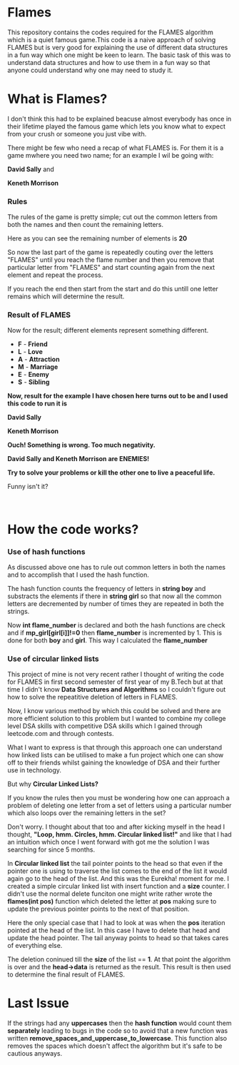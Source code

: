 # Flames
This repository contains the codes required for the FLAMES algorithm which is a quiet famous game.This code is a naive approach of solving FLAMES but is very good for explaining the use of different data structures in a fun way which one might be keen to learn. The basic task of this was to understand data structures and how to use them in a fun way so that anyone could understand why one may need to study it.
<br>
<h1>What is Flames?</h1>
<p>I don't think this had to be explained beacuse almost everybody has once in their lifetime played the famous game which lets you know what to expect from your crush or someone you just vibe with.</p>
<p>There might be few who need a recap of what FLAMES is. For them it is a game mwhere you need two name; for an example I wil be going with:</p>
<p><b>David Sally</b> and</p>
<p><b>Keneth Morrison</b></p>
<h3>Rules</h3>
<p>The rules of the game is pretty simple; cut out the common letters from both the names and then count the remaining letters.</p>
<p>Here as you can see the remaining number of elements is <b>20</b></p>
<p>So now the last part of the game is repeatedly couting over the letters "FLAMES" until you reach the flame number and then you remove that particular letter from "FLAMES" and start counting again from the next element and repeat the process.</p>
<p>If you reach the end then start from the start and do this untill one letter remains which will determine the result.</p>
<h3>Result of FLAMES</h3>
<p>Now for the result; different elements represent something different.</p>
<ul>
  <li><b>F</b> - <b>Friend</b></li>
  <li><b>L</b> - <b>Love</b></li>
  <li><b>A</b> - <b>Attraction</b></li>
  <li><b>M</b> - <b>Marriage</b></li>
  <li><b>E</b> - <b>Enemy</b></li>
  <li><b>S</b> - <b>Sibling</b></li>
</ul>
<p><b>Now, result for the example I have chosen here turns out to be and I used this code to run it is</b>
<p><b>David Sally</b>
<p><b>Keneth Morrison</b>
<p><b>Ouch! Something is wrong. Too much negativity.</b>
<p><b>David Sally and Keneth Morrison are ENEMIES!</b>
<p><b>Try to solve your problems or kill the other one to live a peaceful life.</b>
<p>Funny isn't it?</p>
<br>
<h1>How the code works?</h1>
<h3>Use of hash functions</h3>
<p>As discussed above one has to rule out common letters in both the names and to accomplish that I used the hash function.</p>
<p>The hash function counts the frequency of letters in <b>string boy</b> and substracts the elements if there in <b> string girl</b> so that now all the common letters are decremented by number of times they are repeated in both the strings.</p>
<p>Now <b>int flame_number</b> is declared and both the hash functions are check and if <b>mp_girl[girl[i]]!=0</b> then <b>flame_number</b> is incremented by 1. This is done for both <b>boy</b> and <b>girl</b>. This way I calculated the <b>flame_number</b></p>
<h3>Use of circular linked lists</h3>
<p>This project of mine is not very recent rather I thought of writing the code for FLAMES in first second semester of first year of my B.Tech but at that time I didn't know <b>Data Structures and Algorithms</b> so I couldn't figure out how to solve the repeatitive deletion of letters in FLAMES.</p>
<p>Now, I know various method by which this could be solved and there are more efficient solution to this problem but I wanted to combine my college level DSA skills with competitive DSA skills which I gained through leetcode.com and through contests.</p>
<p>What I want to express is that through this approach one can understand how linked lists can be utilised to make a fun project which one can show off to their friends whilst gaining the knowledge of DSA and their further use in technology.</p>
<p>But why <b>Circular Linked Lists?</b></p>
<p>If you know the rules then you must be wondering how one can approach a problem of deleting one letter from a set of letters using a particular number which also loops over the remaining letters in the set?</p>
<p>Don't worry. I thought about that too and after kicking myself in the head I thought, <b>"Loop, hmm. Circles, hmm. Circular linked list!"</b> and like that I had an intuition which once I went forward with got me the solution I was searching for since 5 months.</p>
<p>In <b>Circular linked list</b> the tail pointer points to the head so that even if the pointer one is using to traverse the list comes to the end of the list it would again go to the head of the list. And this was the Eurekha! moment for me. I created a simple circular linked list with insert function and a <b>size</b> counter. I didn't use the normal delete funciton one might write rather wrote the <b>flames(int pos)</b> function which deleted the letter at <b>pos</b> making sure to update the previous pointer points to the next of that position.</p>
<p>Here the only special case that I had to look at was when the <b>pos</b> iteration pointed at the head of the list. In this case I have to delete that head and update the head pointer. The tail anyway points to head so that takes cares of everything else.
<p>The deletion coninued till the <b>size</b> of the list == <b>1</b>. At that point the algorithm is over and the <b>head->data</b> is returned as the result. This result is then used to determine the final result of FLAMES.
<br>
<h1>Last Issue</h1>
<p>If the strings had any <b>uppercases</b> then the <b>hash function</b> would count them <b>separately</b> leading to bugs in the code so to avoid that a new function was written <b>remove_spaces_and_uppercase_to_lowercase</b>. This function also removes the spaces which doesn't affect the algorithm but it's safe to be cautious anyways.</p>